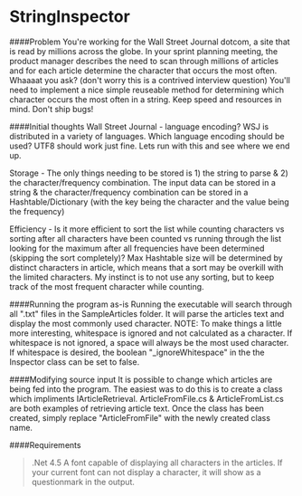 StringInspector
===============

####Problem
You're working for the Wall Street Journal dotcom, a site that is read by millions across the globe. In your sprint planning meeting, the product manager describes the need to scan through millions of articles and for each article determine the character that occurs the most often. Whaaaat you ask? (don't worry this is a contrived interview question) You'll need to implement a nice simple reuseable method for determining which character occurs the most often in a string. Keep speed and resources in mind. Don't ship bugs!

####Initial thoughts
Wall Street Journal - language encoding?
WSJ is distributed in a variety of languages. Which language encoding should be used? UTF8 should work just fine. Lets run with this and see where we end up.

Storage - The only things needing to be stored is 1) the string to parse & 2) the character/frequency combination. The input data can be stored in a string & the character/frequency combination can be stored in a Hashtable/Dictionary (with the key being the character and the value being the frequency) 

Efficiency - Is it more efficient to sort the list while counting characters vs sorting after all characters have been counted vs running through the list looking for the maximum after all frequencies have been determined (skipping the sort completely)? Max Hashtable size will be determined by distinct characters in article, which means that a sort may be overkill with the limited characters. My instinct is to not use any sorting, but to keep track of the most frequent character while counting.

####Running the program as-is
Running the executable will search through all ".txt" files in the SampleArticles folder. It will parse the articles text and display the most commonly used character. NOTE: To make things a little more interesting, whitespace is ignored and not calculated as a character. If whitespace is not ignored, a space will always be the most used character. If whitespace is desired, the boolean "_ignoreWhitespace" in the the Inspector class can be set to false.

####Modifying source input
It is possible to change which articles are being fed into the program. The easiest was to do this is to create a class which impliments IArticleRetrieval. ArticleFromFile.cs & ArticleFromList.cs are both examples of retrieving article text. Once the class has been created, simply replace "ArticleFromFile" with the newly created class name.

####Requirements
> .Net 4.5
> A font capable of displaying all characters in the articles. If your current font can not display a character, it will show as a questionmark in the output.